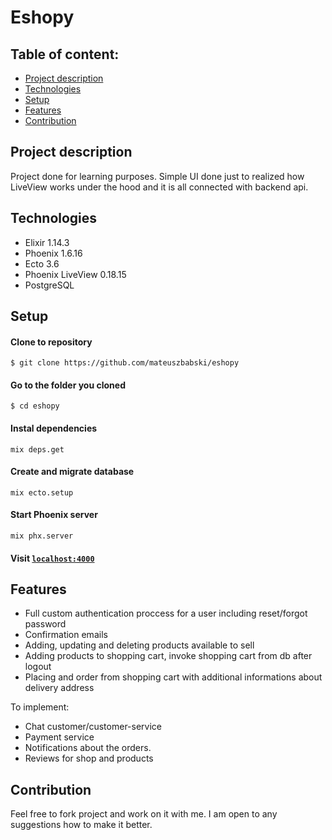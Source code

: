 # Eshopy

## Table of content:
* [Project description](#project-description)
* [Technologies](#technologies)
* [Setup](#setup)
* [Features](#features)
* [Contribution](#contribution)


## Project description
Project done for learning purposes. Simple UI done just to realized how LiveView works under the hood and it is all connected with backend api.  

## Technologies

- Elixir 1.14.3
- Phoenix 1.6.16
- Ecto 3.6
- Phoenix LiveView 0.18.15
- PostgreSQL

## Setup

#### Clone to repository
```
$ git clone https://github.com/mateuszbabski/eshopy
```

#### Go to the folder you cloned
```
$ cd eshopy
```

#### Instal dependencies
```
mix deps.get
```

#### Create and migrate database
```
mix ecto.setup
```

#### Start Phoenix server
```
mix phx.server
```

#### Visit [`localhost:4000`](http://localhost:4000)

## Features

- Full custom authentication proccess for a user including reset/forgot password
- Confirmation emails
- Adding, updating and deleting products available to sell
- Adding products to shopping cart, invoke shopping cart from db after logout
- Placing and order from shopping cart with additional informations about delivery address

To implement:
- Chat customer/customer-service
- Payment service
- Notifications about the orders.
- Reviews for shop and products

## Contribution

Feel free to fork project and work on it with me. I am open to any suggestions how to make it better.
